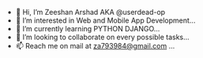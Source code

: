 - 👋 Hi, I’m Zeeshan Arshad AKA @userdead-op
- 👀 I’m interested in Web and Mobile App Development...
- 🌱 I’m currently learning PYTHON DJANGO...
- 💞️ I’m looking to collaborate on every possible tasks...
- 📫 Reach me on mail at za793984@gmail.com ...

<!---
userdead-op/userdead-op is a ✨ special ✨ repository because its `README.md` (this file) appears on your GitHub profile.
You can click the Preview link to take a look at your changes.
--->
